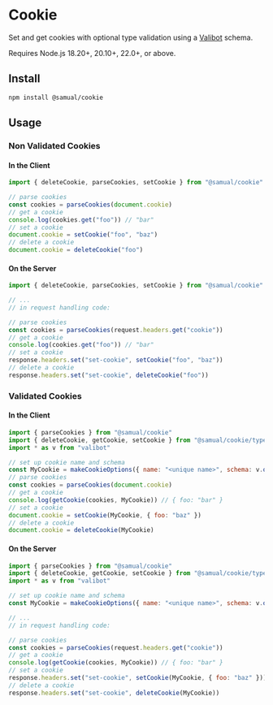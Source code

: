 # Cookie
Set and get cookies with optional type validation using a [Valibot](https://valibot.dev/) schema.

Requires Node.js 18.20+, 20.10+, 22.0+, or above.

## Install
```sh
npm install @samual/cookie
```

## Usage
### Non Validated Cookies
#### In the Client
```js
import { deleteCookie, parseCookies, setCookie } from "@samual/cookie"

// parse cookies
const cookies = parseCookies(document.cookie)
// get a cookie
console.log(cookies.get("foo")) // "bar"
// set a cookie
document.cookie = setCookie("foo", "baz")
// delete a cookie
document.cookie = deleteCookie("foo")
```

#### On the Server
```js
import { deleteCookie, parseCookies, setCookie } from "@samual/cookie"

// ...
// in request handling code:

// parse cookies
const cookies = parseCookies(request.headers.get("cookie"))
// get a cookie
console.log(cookies.get("foo")) // "bar"
// set a cookie
response.headers.set("set-cookie", setCookie("foo", "baz"))
// delete a cookie
response.headers.set("set-cookie", deleteCookie("foo"))
```

### Validated Cookies
#### In the Client
```js
import { parseCookies } from "@samual/cookie"
import { deleteCookie, getCookie, setCookie } from "@samual/cookie/typed"
import * as v from "valibot"

// set up cookie name and schema
const MyCookie = makeCookieOptions({ name: "<unique name>", schema: v.object({ foo: v.string() }) })
// parse cookies
const cookies = parseCookies(document.cookie)
// get a cookie
console.log(getCookie(cookies, MyCookie)) // { foo: "bar" }
// set a cookie
document.cookie = setCookie(MyCookie, { foo: "baz" })
// delete a cookie
document.cookie = deleteCookie(MyCookie)
```

#### On the Server
```js
import { parseCookies } from "@samual/cookie"
import { deleteCookie, getCookie, setCookie } from "@samual/cookie/typed"
import * as v from "valibot"

// set up cookie name and schema
const MyCookie = makeCookieOptions({ name: "<unique name>", schema: v.object({ foo: v.string() }) })

// ...
// in request handling code:

// parse cookies
const cookies = parseCookies(request.headers.get("cookie"))
// get a cookie
console.log(getCookie(cookies, MyCookie)) // { foo: "bar" }
// set a cookie
response.headers.set("set-cookie", setCookie(MyCookie, { foo: "baz" }))
// delete a cookie
response.headers.set("set-cookie", deleteCookie(MyCookie))
```
